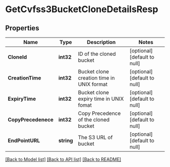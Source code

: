 # GetCvfss3BucketCloneDetailsResp

## Properties
Name | Type | Description | Notes
------------ | ------------- | ------------- | -------------
**CloneId** | **int32** | ID of the cloned bucket | [optional] [default to null]
**CreationTime** | **int32** | Bucket clone creation time in UNIX format | [optional] [default to null]
**ExpiryTime** | **int32** | Bucket clone expiry time in UNIX fomat | [optional] [default to null]
**CopyPrecedenece** | **int32** | Copy Precedence of the cloned bucket | [optional] [default to null]
**EndPointURL** | **string** | The S3 URL of bucket | [optional] [default to null]

[[Back to Model list]](../README.md#documentation-for-models) [[Back to API list]](../README.md#documentation-for-api-endpoints) [[Back to README]](../README.md)

